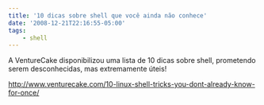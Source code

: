 ```yaml
---
title: '10 dicas sobre shell que você ainda não conhece'
date: '2008-12-21T22:16:55-05:00'
tags:
    - shell
---
```


A VentureCake disponibilizou uma lista de 10 dicas sobre shell, prometendo serem desconhecidas, mas extremamente úteis!

<http://www.venturecake.com/10-linux-shell-tricks-you-dont-already-know-for-once/>

